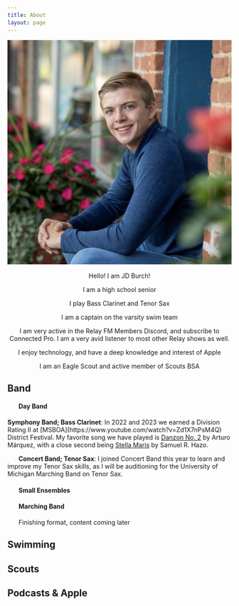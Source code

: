 ```yaml
---
title: About
layout: page
---
```


<img src="/assets/images/profilepfp.jpg" alt="test">

<center> <p>Hello! I am JD Burch!</p>
<p>I am a high school senior</p>
<p>I play Bass Clarinet and Tenor Sax</p>
<p>I am a captain on the varsity swim team</p>
<p>I am very active in the Relay FM Members Discord, and subscribe to Connected Pro. I am a very avid listener to most other Relay shows as well.</p>
<p>I enjoy technology, and have a deep knowledge and interest of Apple</p>
<p>I am an Eagle Scout and active member of Scouts BSA</p> </center>

<h2>Band</h2>

<div style="text-indent: 25px;"> <h4>Day Band</h4>
<b>Symphony Band; Bass Clarinet</b>: In 2022 and 2023 we earned a Division Rating II at [MSBOA](https://www.youtube.com/watch?v=Zd1X7nPsM4Q) District Festival. My favorite song we have played is <a href="https://www.youtube.com/watch?v=FeFiOnbKYcc">Danzon No. 2</a> by Arturo Márquez, with a close second being <a href="https://www.youtube.com/watch?v=Zd1X7nPsM4Q">Stella Maris</a> by Samuel R. Hazo.
<p><b>Concert Band; Tenor Sax</b>: I joined Concert Band this year to learn and improve my Tenor Sax skills, as I will be auditioning for the University of Michigan Marching Band on Tenor Sax.</p>

<h4>Small Ensembles</h4>

<h4>Marching Band</h4>
<p>Finishing format, content coming later</p> </div>

<h2>Swimming</h2>

<h2>Scouts</h2>

<h2>Podcasts & Apple</h2>
